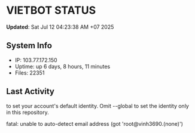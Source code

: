 # VIETBOT STATUS
**Updated**: Sat Jul 12 04:23:38 AM +07 2025

## System Info
- IP: 103.77.172.150
- Uptime: up 6 days, 8 hours, 11 minutes
- Files: 22351

## Last Activity

to set your account's default identity.
Omit --global to set the identity only in this repository.

fatal: unable to auto-detect email address (got 'root@vinh3690.(none)')
